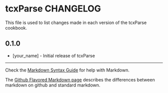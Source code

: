 tcxParse CHANGELOG
==================

This file is used to list changes made in each version of the tcxParse cookbook.

0.1.0
-----
- [your_name] - Initial release of tcxParse

- - -
Check the [Markdown Syntax Guide](http://daringfireball.net/projects/markdown/syntax) for help with Markdown.

The [Github Flavored Markdown page](http://github.github.com/github-flavored-markdown/) describes the differences between markdown on github and standard markdown.
